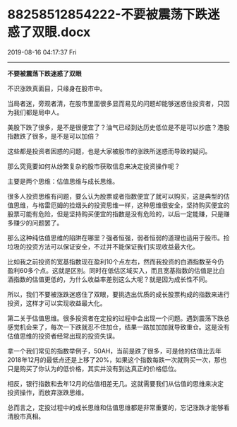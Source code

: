 # 88258512854222-不要被震荡下跌迷惑了双眼.docx

2019-08-16 04:17:37 Fri

----

<a id="OLE_LINK1"></a><a id="OLE_LINK2"></a>__不要被震荡下跌迷惑了双眼__

<a id="OLE_LINK3"></a><a id="OLE_LINK4"></a>

<a id="OLE_LINK5"></a><a id="OLE_LINK6"></a>不识涨跌真面目，只缘身在股市中。

当局者迷，旁观者清，在股市里面很多显而易见的问题却能够迷惑住投资者，只因为我们都是局中人。

美股下跌了很多，是不是很便宜了？油气已经到达历史低位是不是可以抄底？港股指数跌了很多，是不是可以加倍？

这些都是投资者困惑的问题，也是大家被股市的涨跌所迷惑而导致的疑问。

那么究竟要如何从纷繁复杂的股市获取信息来决定投资操作呢？

主要是两个思维：估值思维与成长思维。

很多人投资思维有问题，要么认为股票或者指数便宜了就可以购买，这是典型的估值思维，与格雷厄姆的捡烟头的投资思维一样，这种思维很安全，坚持购买便宜的股票可能有危险，但是坚持购买便宜的指数是没有危险的，以后一定能赚，只是赚多赚少的问题罢了。

那么这种纯估值思维的陷阱在哪里？强者恒强，弱者恒弱的道理也适用于股市。捡垃圾的投资方法可以保证安全，不过并不能保证我们实现收益最大化。

比如我之前投资的宽基指数现在盈利10个点左右，然而我投资的白酒指数至今仍盈利60多个点。这就是区别。同时在低估区域买入，而且宽基指数的估值是比白酒指数的估值更低的，为什么收益率差别这么大呢？就是因为成长性不同。

所以，我们不要被涨跌迷惑住了双眼，要挑选出优质的成长股票构成的指数来进行投资，这样才可以实现收益最大化。

第二关于估值思维。很多投资者在定投的过程中会出现一个问题。遇到震荡下跌总感觉机会来了，每次一下跌就忍不住加仓，结果一路加加加就导致重仓。这是没有估值思维的投资者经常出现的投资失误。

拿一个我们常见的指数举例子，50AH，当前是跌了很多，可是他的估值比去年2018年12月的最低点还是上移了20%，如果这个指数每跌一次就购买一次，那也只是购买了你认为的低价格，其实并没有到达真正的价格低位。

相反，银行指数和去年12月的估值相差无几。这就需要我们从估值的思维来决定投资操作，而放弃涨跌思维。

总而言之，定投过程中的成长思维和估值思维都是非常重要的，忘记涨跌才能够看清股市真相。

